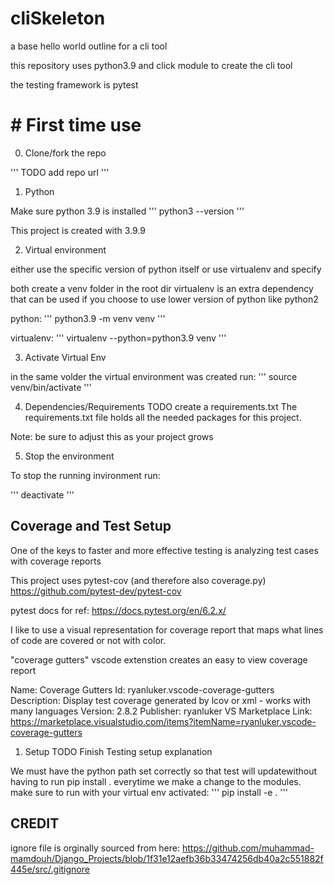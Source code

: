 # cliSkeleton
a base hello world outline for a cli tool

this repository uses python3.9 and click module to create 
the cli tool

the testing framework is pytest

# # First time use
0) Clone/fork the repo

'''
TODO add repo url
'''


1) Python

 Make sure python 3.9 is installed
 '''
 python3 --version
 '''

 This project is created with 3.9.9

2) Virtual environment

 either use the specific version of python itself
 or use virtualenv and specify

 both create a venv folder in the root dir
 virtualenv is an extra dependency that can be used if
 you choose to use lower version of python like python2

 python:
 '''
 python3.9 -m venv venv
 '''

 virtualenv:
 '''
 virtualenv --python=python3.9 venv
 ''' 

3) Activate Virtual Env

 in the same volder the virtual environment was created run:
 '''
 source venv/bin/activate
 '''

4) Dependencies/Requirements
 TODO create a requirements.txt
 The requirements.txt file holds all the needed 
 packages for this project.

 Note: be sure to adjust this as your project grows

5) Stop the environment

 To stop the running invironment run:

 '''
 deactivate
 '''
## Coverage and Test Setup 

One of the keys to faster and more effective testing is
analyzing test cases with coverage reports

This project uses pytest-cov (and therefore also coverage.py)
https://github.com/pytest-dev/pytest-cov

pytest docs for ref:
https://docs.pytest.org/en/6.2.x/

I like to use a visual representation for coverage report that
maps what lines of code are covered or not with color.

"coverage gutters" vscode extenstion creates an easy to view coverage report

Name: Coverage Gutters
Id: ryanluker.vscode-coverage-gutters
Description: Display test coverage generated by lcov or xml - works with many languages
Version: 2.8.2
Publisher: ryanluker
VS Marketplace Link: https://marketplace.visualstudio.com/items?itemName=ryanluker.vscode-coverage-gutters

1) Setup
 TODO Finish Testing setup explanation 


  We must have the python path set correctly so that test will updatewithout having to run pip install . everytime we make a change to the modules.
  make sure to run with your virtual env activated:
  '''
  pip install -e .
  '''



  ## CREDIT
  ignore file is orginally sourced from here: 
  https://github.com/muhammad-mamdouh/Django_Projects/blob/1f31e12aefb36b33474256db40a2c551882f445e/src/.gitignore
